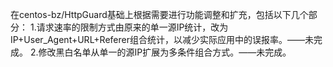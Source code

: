 在centos-bz/HttpGuard基础上根据需要进行功能调整和扩充，包括以下几个部分：
1.请求速率的限制方式由原来的单一源IP统计，改为IP+User_Agent+URL+Referer组合统计，以减少实际应用中的误报率。——未完成。
2.修改黑白名单从单一的源IP扩展为多条件组合方式。——未完成。
